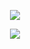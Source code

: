 <p align="center">
<img src="https://capsule-render.vercel.app/api?type=waving&color=timeGradient&height=300&&section=header&text={Hi There}&fontSize=90&fontAlign=50&fontAlignY=30&desc={I am Eric Hu}&descAlign=50&descSize=30&descAlignY=60&animation=twinkling" />
</p>


<p align="center">
<img src="https://capsule-render.vercel.app/api?type=waving&color=timeGradient&height=300&&section=footer&text={Hi There}&fontSize=90&fontAlign=50&fontAlignY=70&desc={I am Eric Hu}&descAlign=50&descSize=30&descAlignY=40&animation=twinkling" />
</p>
